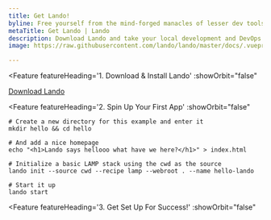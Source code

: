 ```yaml
---
title: Get Lando!
byline: Free yourself from the mind-forged manacles of lesser dev tools. Save time, headaches, frustration and do more real work.
metaTitle: Get Lando | Lando
description: Download Lando and take your local development and DevOps workflow to lightspeed.
image: https://raw.githubusercontent.com/lando/lando/master/docs/.vuepress/public/images/hero-pink.png

---
```


<Feature featureHeading='1. Download & Install Lando'
  :showOrbit="false"
>

  <template v-slot:afterFeatureContent>
    <p>Head over to the releases section of our GitHub page and <a href="https://github.com/lando/lando/releases" target="_blank">download</a> the version that makes sense for your operating system.</p>
    <p>Double click the package in the download and consult the <a href="https://docs.lando.dev/basics/installation.html" target="_blank">documentation</a> if you have trouble.</p>
  </template>
  <a href="https://github.com/lando/lando/releases" class="btn btn-primary btn-full-width">Download Lando</a> 
</Feature>

<Feature featureHeading='2. Spin Up Your First App'
  :showOrbit="false"
>

  <template v-slot:afterFeatureContent>
    <p>
      Try spinning up a basic <em>Hello World!</em> app before spinning up <a href="https://docs.lando.dev/basics/first-app.html" target="_blank">more complex apps</a> or trying any of our <a href="https://github.com/lando/lando/tree/master/examples" target="_blank">myriad examples</a>.
    </p>
  </template>


```bash:no-line-numbers
# Create a new directory for this example and enter it
mkdir hello && cd hello

# And add a nice homepage
echo "<h1>Lando says hellooo what have we here?</h1>" > index.html

# Initialize a basic LAMP stack using the cwd as the source
lando init --source cwd --recipe lamp --webroot . --name hello-lando

# Start it up
lando start
```

</Feature>

<Feature featureHeading='3. Get Set Up For Success!'
  :showOrbit="false"
>
  <template v-slot:afterFeatureContent>
    <p>We'll send you a welcome email with all you need to know to get the most out of Lando.</p>
    <p>This will also include things like code examples, helpful development and support resources, project updates and a monthly digest of helpful Lando blog posts.</p>
  </template>

  <Subscribe />
</Feature>
